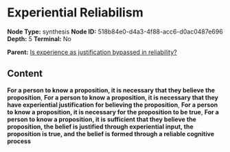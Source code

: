 # Experiential Reliabilism

**Node Type:** synthesis
**Node ID:** 518b84e0-d4a3-4f88-acc6-d0ac0487e696
**Depth:** 5
**Terminal:** No

**Parent:** [Is experience as justification bypassed in reliability?](is-experience-as-justification-bypassed-in-reliability-antithesis-5067eb8f-8061-45fd-9a10-cfd547ba9754.md)

## Content

**For a person to know a proposition, it is necessary that they believe the proposition**, **For a person to know a proposition, it is necessary that they have experiential justification for believing the proposition**, **For a person to know a proposition, it is necessary for the proposition to be true**, **For a person to know a proposition, it is sufficient that they believe the proposition, the belief is justified through experiential input, the proposition is true, and the belief is formed through a reliable cognitive process**
